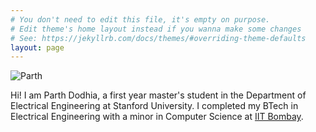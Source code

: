 ```yaml
---
# You don't need to edit this file, it's empty on purpose.
# Edit theme's home layout instead if you wanna make some changes
# See: https://jekyllrb.com/docs/themes/#overriding-theme-defaults
layout: page
---
```



<img src="/photo.HEIC" alt="Parth" style="max-width:241px;max-height:200px">

Hi! I am Parth Dodhia, a first year master's student in the Department of Electrical Engineering at Stanford University. I completed my BTech in Electrical Engineering with a minor in Computer Science at [IIT Bombay](https://www.ee.iitb.ac.in/).

<script type="text/javascript" src="//rf.revolvermaps.com/0/0/8.js?i=5nhwpagbn5c&amp;m=0&amp;c=ff0000&amp;cr1=ffffff&amp;f=arial&amp;l=33" async="async"></script>
